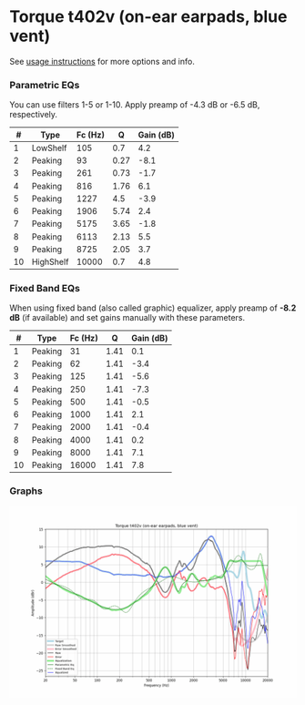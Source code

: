 # Torque t402v (on-ear earpads, blue vent)
See [usage instructions](https://github.com/jaakkopasanen/AutoEq#usage) for more options and info.

### Parametric EQs
You can use filters 1-5 or 1-10. Apply preamp of -4.3 dB or -6.5 dB, respectively.

|   # | Type      |   Fc (Hz) |    Q |   Gain (dB) |
|-----|-----------|-----------|------|-------------|
|   1 | LowShelf  |       105 | 0.7  |         4.2 |
|   2 | Peaking   |        93 | 0.27 |        -8.1 |
|   3 | Peaking   |       261 | 0.73 |        -1.7 |
|   4 | Peaking   |       816 | 1.76 |         6.1 |
|   5 | Peaking   |      1227 | 4.5  |        -3.9 |
|   6 | Peaking   |      1906 | 5.74 |         2.4 |
|   7 | Peaking   |      5175 | 3.65 |        -1.8 |
|   8 | Peaking   |      6113 | 2.13 |         5.5 |
|   9 | Peaking   |      8725 | 2.05 |         3.7 |
|  10 | HighShelf |     10000 | 0.7  |         4.8 |

### Fixed Band EQs
When using fixed band (also called graphic) equalizer, apply preamp of **-8.2 dB** (if available) and set gains manually with these parameters.

|   # | Type    |   Fc (Hz) |    Q |   Gain (dB) |
|-----|---------|-----------|------|-------------|
|   1 | Peaking |        31 | 1.41 |         0.1 |
|   2 | Peaking |        62 | 1.41 |        -3.4 |
|   3 | Peaking |       125 | 1.41 |        -5.6 |
|   4 | Peaking |       250 | 1.41 |        -7.3 |
|   5 | Peaking |       500 | 1.41 |        -0.5 |
|   6 | Peaking |      1000 | 1.41 |         2.1 |
|   7 | Peaking |      2000 | 1.41 |        -0.4 |
|   8 | Peaking |      4000 | 1.41 |         0.2 |
|   9 | Peaking |      8000 | 1.41 |         7.1 |
|  10 | Peaking |     16000 | 1.41 |         7.8 |

### Graphs
![](./Torque%20t402v%20(on-ear%20earpads,%20blue%20vent).png)
